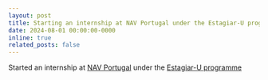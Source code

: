 ```yaml
---
layout: post
title: Starting an internship at NAV Portugal under the Estagiar-U programme
date: 2024-08-01 00:00:00-0000
inline: true
related_posts: false
---
```


Started an internship at [NAV Portugal](https://www.nav.pt/en) under the [Estagiar-U programme](https://empregojovem.azores.gov.pt/estagiar-u)